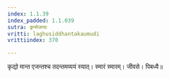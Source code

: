 ```yaml
---
index: 1.1.39
index_padded: 1.1.039
sutra: कृन्मेजन्तः
vritti: laghusiddhantakaumudi
vrittiindex: 370

---
```

कृद्यो मान्त एजन्तश्च तदन्तमव्ययं स्यात्। स्मारं स्मारम्। जीवसे। पिबध्यै॥